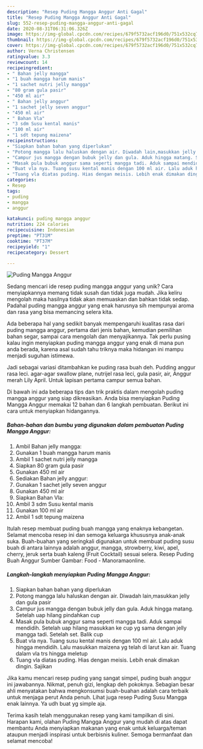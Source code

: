 ```yaml
---
description: "Resep Puding Mangga Anggur Anti Gagal"
title: "Resep Puding Mangga Anggur Anti Gagal"
slug: 552-resep-puding-mangga-anggur-anti-gagal
date: 2020-08-31T06:31:06.326Z
image: https://img-global.cpcdn.com/recipes/679f5732acf196d0/751x532cq70/puding-mangga-anggur-foto-resep-utama.jpg
thumbnail: https://img-global.cpcdn.com/recipes/679f5732acf196d0/751x532cq70/puding-mangga-anggur-foto-resep-utama.jpg
cover: https://img-global.cpcdn.com/recipes/679f5732acf196d0/751x532cq70/puding-mangga-anggur-foto-resep-utama.jpg
author: Verna Christensen
ratingvalue: 3.3
reviewcount: 14
recipeingredient:
- " Bahan jelly mangga"
- "1 buah mangga harum manis"
- "1 sachet nutri jelly mangga"
- "80 gram gula pasir"
- "450 ml air"
- " Bahan jelly anggur"
- "1 sachet jelly seven anggur"
- "450 ml air"
- " Bahan Vla"
- "3 sdm Susu kental manis"
- "100 ml air"
- "1 sdt tepung maizena"
recipeinstructions:
- "Siapkan bahan bahan yang diperlukan"
- "Potong mangga lalu haluskan dengan air. Diwadah lain,masukkan jelly dan gula pasir"
- "Campur jus mangga dengan bubuk jelly dan gula. Aduk hingga matang. Setelah uap hilang pindahkan cup"
- "Masak pula bubuk anggur sama seperti mangga tadi. Aduk sampai mendidih. Setelah uap hilang masukkan ke cup yg sama dengan jelly mangga tadi. Setelah set. Balik cup"
- "Buat vla nya. Tuang susu kental manis dengan 100 ml air. Lalu aduk hingga mendidih. Lalu masukkan maizena yg telah di larut kan air. Tuang dalam vla trs hingga meletup"
- "Tuang vla diatas puding. Hias dengan meisis. Lebih enak dimakan dingin. Sajikan"
categories:
- Resep
tags:
- puding
- mangga
- anggur

katakunci: puding mangga anggur 
nutrition: 224 calories
recipecuisine: Indonesian
preptime: "PT31M"
cooktime: "PT37M"
recipeyield: "1"
recipecategory: Dessert

---
```



![Puding Mangga Anggur](https://img-global.cpcdn.com/recipes/679f5732acf196d0/751x532cq70/puding-mangga-anggur-foto-resep-utama.jpg)

Sedang mencari ide resep puding mangga anggur yang unik? Cara menyiapkannya memang tidak susah dan tidak juga mudah. Jika keliru mengolah maka hasilnya tidak akan memuaskan dan bahkan tidak sedap. Padahal puding mangga anggur yang enak harusnya sih mempunyai aroma dan rasa yang bisa memancing selera kita.

Ada beberapa hal yang sedikit banyak mempengaruhi kualitas rasa dari puding mangga anggur, pertama dari jenis bahan, kemudian pemilihan bahan segar, sampai cara mengolah dan menyajikannya. Tak perlu pusing kalau ingin menyiapkan puding mangga anggur yang enak di mana pun anda berada, karena asal sudah tahu triknya maka hidangan ini mampu menjadi suguhan istimewa.

Jadi sebagai variasi ditambahkan ke puding rasa buah deh. Pudding anggur rasa leci. agar-agar swallow plane, nutrijel rasa leci, gula pasir, air, Anggur merah Lily April. Untuk lapisan pertama campur semua bahan.


Di bawah ini ada beberapa tips dan trik praktis dalam mengolah puding mangga anggur yang siap dikreasikan. Anda bisa menyiapkan Puding Mangga Anggur memakai 12 bahan dan 6 langkah pembuatan. Berikut ini cara untuk menyiapkan hidangannya.

<!--inarticleads1-->

##### Bahan-bahan dan bumbu yang digunakan dalam pembuatan Puding Mangga Anggur:

1. Ambil  Bahan jelly mangga:
1. Gunakan 1 buah mangga harum manis
1. Ambil 1 sachet nutri jelly mangga
1. Siapkan 80 gram gula pasir
1. Gunakan 450 ml air
1. Sediakan  Bahan jelly anggur:
1. Gunakan 1 sachet jelly seven anggur
1. Gunakan 450 ml air
1. Siapkan  Bahan Vla:
1. Ambil 3 sdm Susu kental manis
1. Gunakan 100 ml air
1. Ambil 1 sdt tepung maizena


Itulah resep membuat puding buah mangga yang enaknya kebangetan. Selamat mencoba resep ini dan semoga keluarga khususnya anak-anak suka. Buah-buahan yang seringkali digunakan untuk membuat puding susu buah di antara lainnya adalah anggur, mangga, strowberry, kiwi, apel, cherry, jeruk serta buah kaleng (Fruit Cocktail) sesuai selera. Resep Puding Buah Anggur Sumber Gambar: Food - Manoramaonline. 

<!--inarticleads2-->

##### Langkah-langkah menyiapkan Puding Mangga Anggur:

1. Siapkan bahan bahan yang diperlukan
1. Potong mangga lalu haluskan dengan air. Diwadah lain,masukkan jelly dan gula pasir
1. Campur jus mangga dengan bubuk jelly dan gula. Aduk hingga matang. Setelah uap hilang pindahkan cup
1. Masak pula bubuk anggur sama seperti mangga tadi. Aduk sampai mendidih. Setelah uap hilang masukkan ke cup yg sama dengan jelly mangga tadi. Setelah set. Balik cup
1. Buat vla nya. Tuang susu kental manis dengan 100 ml air. Lalu aduk hingga mendidih. Lalu masukkan maizena yg telah di larut kan air. Tuang dalam vla trs hingga meletup
1. Tuang vla diatas puding. Hias dengan meisis. Lebih enak dimakan dingin. Sajikan


Jika kamu mencari resep puding yang sangat simpel, puding buah anggur ini jawabannya. Nikmat, penuh gizi, lengkap deh pokoknya. Sebagian besar ahli menyatakan bahwa mengkonsumsi buah-buahan adalah cara terbaik untuk menjaga perut Anda penuh. Lihat juga resep Puding Susu Mangga enak lainnya. Ya udh buat yg simple aja. 

Terima kasih telah menggunakan resep yang kami tampilkan di sini. Harapan kami, olahan Puding Mangga Anggur yang mudah di atas dapat membantu Anda menyiapkan makanan yang enak untuk keluarga/teman ataupun menjadi inspirasi untuk berbisnis kuliner. Semoga bermanfaat dan selamat mencoba!
